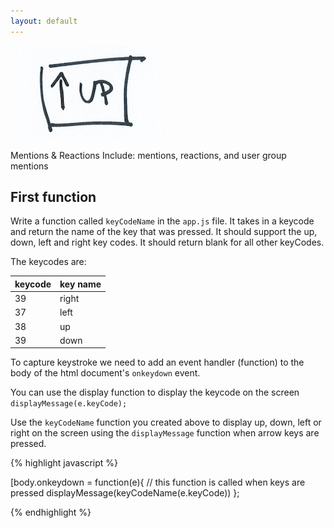 ```yaml
---
layout: default
---
```


![](/img/first-function.jpg)

Mentions & Reactions
Include: mentions, reactions, and user group mentions


## First function

Write a function called `keyCodeName` in the `app.js` file.  It takes in a keycode and return the name of the key that was pressed.
It should support the up, down, left and right key codes. It should return blank for all other keyCodes.

The keycodes are:

 keycode   | key name
-----------|-----------
39         | right
37         | left
38         | up
39         | down            

To capture keystroke we need to add an event handler (function) to the body of the html document's `onkeydown` event.

You can use the display function to display the keycode on the screen `displayMessage(e.keyCode);`

Use the `keyCodeName` function you created above to display up, down, left or right on the screen using the `displayMessage` function when arrow keys are pressed.

{% highlight javascript %}

[body.onkeydown = function(e){
    // this function is called when keys are pressed
    displayMessage(keyCodeName(e.keyCode))
};

{% endhighlight %}
